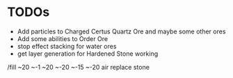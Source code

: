 # TODOs

* Add particles to Charged Certus Quartz Ore and maybe some other ores
* Add some abilities to Order Ore
* stop effect stacking for water ores
* get layer generation for Hardened Stone working

/fill ~20 ~-1 ~20 ~-20 ~-15 ~-20 air replace stone
